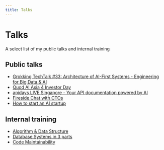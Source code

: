 ```yaml
---
title: Talks
---
```


# Talks

A select list of my public talks and internal training

## Public talks

* [Grokking TechTalk #33: Architecture of AI-First Systems - Engineering for Big Data & AI](https://www.slideshare.net/GrokkingVN/grokking-techtalk-33-architecture-of-aifirst-systems-engineering-for-big-data-ai) <mdi-file-powerpoint class="text-orange-500" />
* [Quod AI Asia 4 Investor Day](https://www.youtube.com/watch?v=OyENQzzO1sQ) <logos-youtube-icon />
* [apidays LIVE Singapore - Your API documentation powered by AI ](https://www.youtube.com/watch?v=5i1xA2X_FrM) <logos-youtube-icon />
* [Fireside Chat with CTOs](https://ticketbox.vn/event/fireside-chat-with-cto-63961)
* [How to start an AI startup](https://docs.google.com/presentation/d/1CpAb_PfY56bJPSXQtG31PHiAOige_IuSuegzAM_pQsk/edit#slide=id.p) <mdi-file-powerpoint class="text-orange-500" />

## Internal training

* [Algorithm & Data Structure](https://docs.google.com/presentation/d/1ctTsLtCn6BmJp_IRFY4cYYpZ-kA4oIhosibF0Y-JZDE/edit?usp=drive_web&ouid=103581145333418174958) <mdi-file-powerpoint class="text-orange-500" />
* [Database Systems in 3 parts](https://docs.google.com/presentation/d/1Ym8tB9uISEriyl6Dp-eoHQ180_RbJnglDsYY6lGvytk/edit?usp=drive_web&ouid=103581145333418174958)<mdi-file-powerpoint class="text-orange-500" />
* [Code Maintainability](https://docs.google.com/presentation/d/15HPPD2qejg2IA6qwVMT1STs6Gr8NuZNN_A3EBFhtf3o/edit#slide=id.g104869c1fb9_0_83) <mdi-file-powerpoint class="text-orange-500" />

<Nav />
<Footer />

